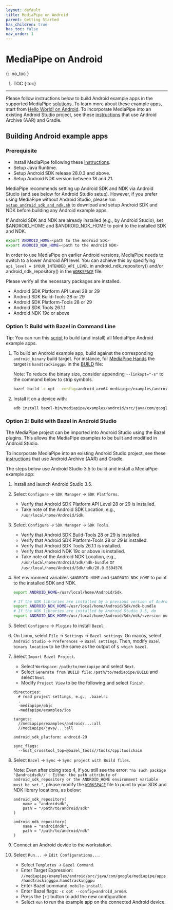 ```yaml
---
layout: default
title: MediaPipe on Android
parent: Getting Started
has_children: true
has_toc: false
nav_order: 1
---
```


# MediaPipe on Android
{: .no_toc }

1. TOC
{:toc}
---

Please follow instructions below to build Android example apps in the supported
MediaPipe [solutions](../solutions/solutions.md). To learn more about these
example apps, start from [Hello World! on Android](./hello_world_android.md). To
incorporate MediaPipe into an existing Android Studio project, see these
[instructions](./android_archive_library.md) that use Android Archive (AAR) and
Gradle.

## Building Android example apps

### Prerequisite

*   Install MediaPipe following these [instructions](./install.md).
*   Setup Java Runtime.
*   Setup Android SDK release 28.0.3 and above.
*   Setup Android NDK version between 18 and 21.

MediaPipe recommends setting up Android SDK and NDK via Android Studio (and see
below for Android Studio setup). However, if you prefer using MediaPipe without
Android Studio, please run
[`setup_android_sdk_and_ndk.sh`](https://github.com/google/mediapipe/blob/master/setup_android_sdk_and_ndk.sh)
to download and setup Android SDK and NDK before building any Android example
apps.

If Android SDK and NDK are already installed (e.g., by Android Studio), set
$ANDROID_HOME and $ANDROID_NDK_HOME to point to the installed SDK and NDK.

```bash
export ANDROID_HOME=<path to the Android SDK>
export ANDROID_NDK_HOME=<path to the Android NDK>
```

In order to use MediaPipe on earlier Android versions, MediaPipe needs to switch
to a lower Android API level. You can achieve this by specifying `api_level =
$YOUR_INTENDED_API_LEVEL` in android_ndk_repository() and/or
android_sdk_repository() in the
[`WORKSPACE`](https://github.com/google/mediapipe/blob/master/WORKSPACE) file.

Please verify all the necessary packages are installed.

*   Android SDK Platform API Level 28 or 29
*   Android SDK Build-Tools 28 or 29
*   Android SDK Platform-Tools 28 or 29
*   Android SDK Tools 26.1.1
*   Android NDK 19c or above

### Option 1: Build with Bazel in Command Line

Tip: You can run this
[script](https://github.com/google/mediapipe/blob/master/build_android_examples.sh)
to build (and install) all MediaPipe Android example apps.

1.  To build an Android example app, build against the corresponding
    `android_binary` build target. For instance, for
    [MediaPipe Hands](../solutions/hands.md) the target is `handtrackinggpu` in
    the
    [BUILD](https://github.com/google/mediapipe/tree/master/mediapipe/examples/android/src/java/com/google/mediapipe/apps/handtrackinggpu/BUILD)
    file:

    Note: To reduce the binary size, consider appending `--linkopt="-s"` to the
    command below to strip symbols.

    ```bash
    bazel build -c opt --config=android_arm64 mediapipe/examples/android/src/java/com/google/mediapipe/apps/handtrackinggpu:handtrackinggpu
    ```

2.  Install it on a device with:

    ```bash
    adb install bazel-bin/mediapipe/examples/android/src/java/com/google/mediapipe/apps/handtrackinggpu/handtrackinggpu.apk
    ```

### Option 2: Build with Bazel in Android Studio

The MediaPipe project can be imported into Android Studio using the Bazel
plugins. This allows the MediaPipe examples to be built and modified in Android
Studio.

To incorporate MediaPipe into an existing Android Studio project, see these
[instructions](./android_archive_library.md) that use Android Archive (AAR) and
Gradle.

The steps below use Android Studio 3.5 to build and install a MediaPipe example
app:

1.  Install and launch Android Studio 3.5.

2.  Select `Configure` -> `SDK Manager` -> `SDK Platforms`.

    *   Verify that Android SDK Platform API Level 28 or 29 is installed.
    *   Take note of the Android SDK Location, e.g.,
        `/usr/local/home/Android/Sdk`.

3.  Select `Configure` -> `SDK Manager` -> `SDK Tools`.

    *   Verify that Android SDK Build-Tools 28 or 29 is installed.
    *   Verify that Android SDK Platform-Tools 28 or 29 is installed.
    *   Verify that Android SDK Tools 26.1.1 is installed.
    *   Verify that Android NDK 19c or above is installed.
    *   Take note of the Android NDK Location, e.g.,
        `/usr/local/home/Android/Sdk/ndk-bundle` or
        `/usr/local/home/Android/Sdk/ndk/20.0.5594570`.

4.  Set environment variables `$ANDROID_HOME` and `$ANDROID_NDK_HOME` to point
    to the installed SDK and NDK.

    ```bash
    export ANDROID_HOME=/usr/local/home/Android/Sdk

    # If the NDK libraries are installed by a previous version of Android Studio, do
    export ANDROID_NDK_HOME=/usr/local/home/Android/Sdk/ndk-bundle
    # If the NDK libraries are installed by Android Studio 3.5, do
    export ANDROID_NDK_HOME=/usr/local/home/Android/Sdk/ndk/<version number>
    ```

5.  Select `Configure` -> `Plugins` to install `Bazel`.

6.  On Linux, select `File` -> `Settings` -> `Bazel settings`. On macos, select
    `Android Studio` -> `Preferences` -> `Bazel settings`. Then, modify `Bazel
    binary location` to be the same as the output of `$ which bazel`.

7.  Select `Import Bazel Project`.

    *   Select `Workspace`: `/path/to/mediapipe` and select `Next`.
    *   Select `Generate from BUILD file`: `/path/to/mediapipe/BUILD` and select
        `Next`.
    *   Modify `Project View` to be the following and select `Finish`.

    ```
    directories:
      # read project settings, e.g., .bazelrc
      .
      -mediapipe/objc
      -mediapipe/examples/ios

    targets:
      //mediapipe/examples/android/...:all
      //mediapipe/java/...:all

    android_sdk_platform: android-29

    sync_flags:
      --host_crosstool_top=@bazel_tools//tools/cpp:toolchain
    ```

8.  Select `Bazel` -> `Sync` -> `Sync project with Build files`.

    Note: Even after doing step 4, if you still see the error: `"no such package
    '@androidsdk//': Either the path attribute of android_sdk_repository or the
    ANDROID_HOME environment variable must be set."`, please modify the
    [`WORKSPACE`](https://github.com/google/mediapipe/blob/master/WORKSPACE)
    file to point to your SDK and NDK library locations, as below:

    ```
    android_sdk_repository(
        name = "androidsdk",
        path = "/path/to/android/sdk"
    )

    android_ndk_repository(
        name = "androidndk",
        path = "/path/to/android/ndk"
    )
    ```

9.  Connect an Android device to the workstation.

10. Select `Run...` -> `Edit Configurations...`.

    *   Select `Templates` -> `Bazel Command`.
    *   Enter Target Expression:
        `//mediapipe/examples/android/src/java/com/google/mediapipe/apps/handtrackinggpu:handtrackinggpu`
    *   Enter Bazel command: `mobile-install`.
    *   Enter Bazel flags: `-c opt --config=android_arm64`.
    *   Press the `[+]` button to add the new configuration.
    *   Select `Run` to run the example app on the connected Android device.
